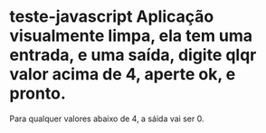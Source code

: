 # teste-javascript Aplicação visualmente limpa, ela tem uma entrada, e uma saída, digite qlqr valor acima de 4, aperte ok, e pronto.
Para qualquer valores abaixo de 4, a sáida vai ser 0. 
